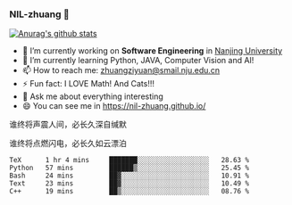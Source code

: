 ### NIL-zhuang 👋

<!--
**NIL-zhuang/NIL-zhuang** is a ✨ _special_ ✨ repository because its `README.md` (this file) appears on your GitHub profile.

Here are some ideas to get you started:

- 🔭 I’m currently working on ...
- 🌱 I’m currently learning ...
- 👯 I’m looking to collaborate on ...
- 🤔 I’m looking for help with ...
- 💬 Ask me about ...
- 📫 How to reach me: ...
- 😄 Pronouns: ...
- ⚡ Fun fact: ...
-->

[![Anurag's github stats](https://github-readme-stats.vercel.app/api?username=NIL-zhuang)](https://github.com/anuraghazra/github-readme-stats)

- 🔭 I’m currently working on **Software Engineering** in [Nanjing University](https://www.nju.edu.cn/)
- 🌱 I’m currently learning Python, JAVA, Computer Vision and AI!
- 📫 How to reach me: zhuangziyuan@smail.nju.edu.cn
- ⚡ Fun fact: I LOVE Math! And Cats!!!
- 💬 Ask me about everything interesting
- 😄 You can see me in https://nil-zhuang.github.io/

谁终将声震人间，必长久深自缄默

谁终将点燃闪电，必长久如云漂泊

<!--START_SECTION:waka-->
```text
TeX      1 hr 4 mins     ███████░░░░░░░░░░░░░░░░░░   28.63 % 
Python   57 mins         ██████▒░░░░░░░░░░░░░░░░░░   25.45 % 
Bash     24 mins         ██▓░░░░░░░░░░░░░░░░░░░░░░   10.91 % 
Text     23 mins         ██▓░░░░░░░░░░░░░░░░░░░░░░   10.49 % 
C++      19 mins         ██▒░░░░░░░░░░░░░░░░░░░░░░   08.76 % 
```
<!--END_SECTION:waka-->
